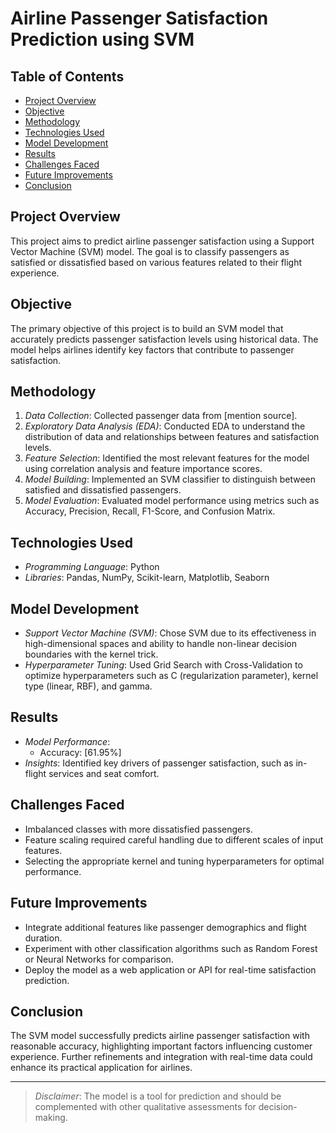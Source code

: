 # Airline Passenger Satisfaction Prediction using SVM

## Table of Contents
- [Project Overview](#project-overview)
- [Objective](#objective)
- [Methodology](#methodology)
- [Technologies Used](#technologies-used)
- [Model Development](#model-development)
- [Results](#results)
- [Challenges Faced](#challenges-faced)
- [Future Improvements](#future-improvements)
- [Conclusion](#conclusion)

## Project Overview
This project aims to predict airline passenger satisfaction using a Support Vector Machine (SVM) model. The goal is to classify passengers as satisfied or dissatisfied based on various features related to their flight experience.

## Objective
The primary objective of this project is to build an SVM model that accurately predicts passenger satisfaction levels using historical data. The model helps airlines identify key factors that contribute to passenger satisfaction.

## Methodology
1. *Data Collection*: Collected passenger data from [mention source].
2. *Exploratory Data Analysis (EDA)*: Conducted EDA to understand the distribution of data and relationships between features and satisfaction levels.
3. *Feature Selection*: Identified the most relevant features for the model using correlation analysis and feature importance scores.
4. *Model Building*: Implemented an SVM classifier to distinguish between satisfied and dissatisfied passengers.
5. *Model Evaluation*: Evaluated model performance using metrics such as Accuracy, Precision, Recall, F1-Score, and Confusion Matrix.

## Technologies Used
- *Programming Language*: Python
- *Libraries*: Pandas, NumPy, Scikit-learn, Matplotlib, Seaborn

## Model Development
- *Support Vector Machine (SVM)*: Chose SVM due to its effectiveness in high-dimensional spaces and ability to handle non-linear decision boundaries with the kernel trick.
- *Hyperparameter Tuning*: Used Grid Search with Cross-Validation to optimize hyperparameters such as C (regularization parameter), kernel type (linear, RBF), and gamma.

## Results
- *Model Performance*:
  - Accuracy: [61.95%]
- *Insights*: Identified key drivers of passenger satisfaction, such as in-flight services and seat comfort.

## Challenges Faced
- Imbalanced classes with more dissatisfied passengers.
- Feature scaling required careful handling due to different scales of input features.
- Selecting the appropriate kernel and tuning hyperparameters for optimal performance.

## Future Improvements
- Integrate additional features like passenger demographics and flight duration.
- Experiment with other classification algorithms such as Random Forest or Neural Networks for comparison.
- Deploy the model as a web application or API for real-time satisfaction prediction.

## Conclusion
The SVM model successfully predicts airline passenger satisfaction with reasonable accuracy, highlighting important factors influencing customer experience. Further refinements and integration with real-time data could enhance its practical application for airlines.

---

> *Disclaimer*: The model is a tool for prediction and should be complemented with other qualitative assessments for decision-making.
